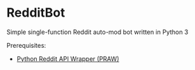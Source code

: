 # RedditBot
Simple single-function Reddit auto-mod bot written in Python 3

Prerequisites:
<ul>
<li><a href=https://github.com/praw-dev/praw>Python Reddit API Wrapper (PRAW)</li>
</ul>
